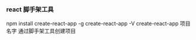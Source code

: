 ### react 脚手架工具
npm  install create-react-app -g 
create-react-app  -V
create-react-app 项目名字 通过脚手架工具创建项目